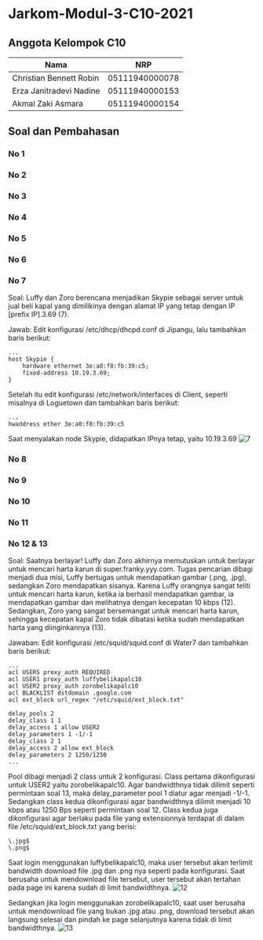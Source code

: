 # Jarkom-Modul-3-C10-2021

## Anggota Kelompok C10
| Nama | NRP |
| ------------- | ------------- |
| Christian Bennett Robin | 05111940000078  |
| Erza Janitradevi Nadine  | 05111940000153  |
| Akmal Zaki Asmara  | 05111940000154  |

## Soal dan Pembahasan
### No 1

### No 2

### No 3

### No 4

### No 5

### No 6

### No 7
Soal:
Luffy dan Zoro berencana menjadikan Skypie sebagai server untuk jual beli kapal yang dimilikinya dengan alamat IP yang tetap dengan IP [prefix IP].3.69 (7). 

Jawab:
Edit konfigurasi /etc/dhcp/dhcpd.conf di Jipangu, lalu tambahkan baris berikut:

```
...
host Skypie {
    hardware ethernet 3e:a0:f8:fb:39:c5;
    fixed-address 10.19.3.69;
}
```

Setelah itu edit konfigurasi /etc/network/interfaces di Client, seperti misalnya di Loguetown dan tambahkan baris berikut:

```
...
hwaddress ether 3e:a0:f8:fb:39:c5
```

Saat menyalakan node Skypie, didapatkan IPnya tetap, yaitu 10.19.3.69
![7](7.png)

### No 8

### No 9

### No 10

### No 11

### No 12 & 13
Soal: 
Saatnya berlayar! Luffy dan Zoro akhirnya memutuskan untuk berlayar untuk mencari harta karun di super.franky.yyy.com. Tugas pencarian dibagi menjadi dua misi, Luffy bertugas untuk mendapatkan gambar (.png, .jpg), sedangkan Zoro mendapatkan sisanya. Karena Luffy orangnya sangat teliti untuk mencari harta karun, ketika ia berhasil mendapatkan gambar, ia mendapatkan gambar dan melihatnya dengan kecepatan 10 kbps (12). Sedangkan, Zoro yang sangat bersemangat untuk mencari harta karun, sehingga kecepatan kapal Zoro tidak dibatasi ketika sudah mendapatkan harta yang diinginkannya (13).

Jawaban:
Edit konfigurasi /etc/squid/squid.conf di Water7 dan tambahkan baris berikut: 

```
...
acl USERS proxy_auth REQUIRED
acl USER1 proxy_auth luffybelikapalc10
acl USER2 proxy_auth zorobelikapalc10
acl BLACKLIST dstdomain .google.com
acl ext_block url_regex "/etc/squid/ext_block.txt"

delay_pools 2
delay_class 1 1
delay_access 1 allow USER2
delay_parameters 1 -1/-1
delay_class 2 1
delay_access 2 allow ext_block
delay_parameters 2 1250/1250
...

```

Pool dibagi menjadi 2 class untuk 2 konfigurasi. Class pertama dikonfigurasi untuk USER2 yaitu zorobelikapalc10. Agar bandwidthnya tidak dilimit seperti permintaan soal 13, maka delay_parameter pool 1 diatur agar menjadi -1/-1. Sedangkan class kedua dikonfigurasi agar bandwidthnya dilimit menjadi 10 kbps atau 1250 Bps seperti permintaan soal 12. Class kedua juga dikonfigurasi agar berlaku pada file yang extensionnya terdapat di dalam file /etc/squid/ext_block.txt yang berisi:

```
\.jpg$
\.png$
```

Saat login menggunakan luffybelikapalc10, maka user tersebut akan terlimit bandwidth download file .jpg dan .png nya seperti pada konfigurasi. Saat berusaha untuk mendownload file tersebut, user tersebut akan tertahan pada page ini karena sudah di limit bandwidthnya.
![12](12.png)

Sedangkan jika login menggunakan zorobelikapalc10, saat user berusaha untuk mendownload file yang bukan .jpg atau .png, download tersebut akan langsung selesai dan pindah ke page selanjutnya karena tidak di limit bandwidthnya.
![13](13.png)
